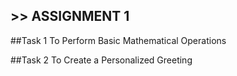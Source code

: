 ## >> ASSIGNMENT 1


##Task 1 
To Perform Basic Mathematical Operations



##Task 2 
To Create a Personalized Greeting
